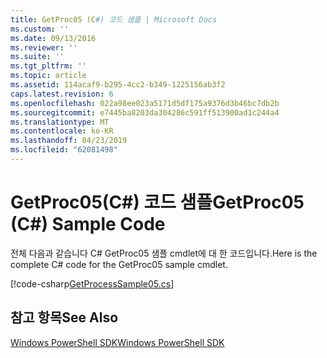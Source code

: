 ```yaml
---
title: GetProc05 (C#) 코드 샘플 | Microsoft Docs
ms.custom: ''
ms.date: 09/13/2016
ms.reviewer: ''
ms.suite: ''
ms.tgt_pltfrm: ''
ms.topic: article
ms.assetid: 114acaf9-b295-4cc2-b349-1225156ab3f2
caps.latest.revision: 6
ms.openlocfilehash: 022a98ee023a5171d5df175a9376d3b46bc7db2b
ms.sourcegitcommit: e7445ba8203da304286c591ff513900ad1c244a4
ms.translationtype: MT
ms.contentlocale: ko-KR
ms.lasthandoff: 04/23/2019
ms.locfileid: "62081498"
---
```

# <a name="getproc05-c-sample-code"></a><span data-ttu-id="d714d-102">GetProc05(C#) 코드 샘플</span><span class="sxs-lookup"><span data-stu-id="d714d-102">GetProc05 (C#) Sample Code</span></span>

<span data-ttu-id="d714d-103">전체 다음과 같습니다 C# GetProc05 샘플 cmdlet에 대 한 코드입니다.</span><span class="sxs-lookup"><span data-stu-id="d714d-103">Here is the complete C# code for the GetProc05 sample cmdlet.</span></span>

[!code-csharp[GetProcessSample05.cs](../../powershell-sdk-samples/SDK-2.0/csharp/GetProcessSample05/GetProcessSample05.cs#L11-L411 "GetProcessSample05.cs")]

## <a name="see-also"></a><span data-ttu-id="d714d-104">참고 항목</span><span class="sxs-lookup"><span data-stu-id="d714d-104">See Also</span></span>

[<span data-ttu-id="d714d-105">Windows PowerShell SDK</span><span class="sxs-lookup"><span data-stu-id="d714d-105">Windows PowerShell SDK</span></span>](../windows-powershell-reference.md)